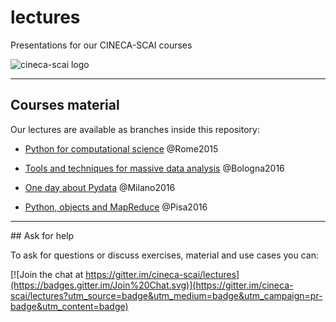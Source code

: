 
# lectures

Presentations for our CINECA-SCAI courses

![cineca-scai logo](http://plutocode.ph.unito.it/images/scai-logo.png)


---

## Courses material

Our lectures are available as branches inside this repository:

- [Python for computational science](https://github.com/cineca-scai/lectures/tree/science-rome/pyscience) @Rome2015

- [Tools and techniques for massive data
analysis](https://github.com/cineca-scai/lectures/tree/datanalytics/material) @Bologna2016

- [One day about Pydata](https://github.com/cineca-scai/lectures/tree/milano/pydata) @Milano2016

- [Python, objects and MapReduce](https://github.com/cineca-scai/lectures/tree/sns/material) @Pisa2016


---

## Ask for help

To ask for questions or discuss exercises, material and use cases you can:

[![Join the chat at https://gitter.im/cineca-scai/lectures](https://badges.gitter.im/Join%20Chat.svg)](https://gitter.im/cineca-scai/lectures?utm_source=badge&utm_medium=badge&utm_campaign=pr-badge&utm_content=badge)
